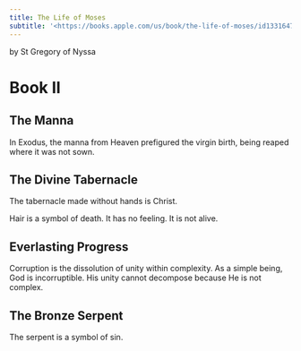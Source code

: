 ```yaml
---
title: The Life of Moses
subtitle: '<https://books.apple.com/us/book/the-life-of-moses/id1331647672>'
---
```


by St Gregory of Nyssa

# Book II

## The Manna

In Exodus, the manna from Heaven prefigured the virgin birth, being reaped where it was not sown.

## The Divine Tabernacle

The tabernacle made without hands is Christ.

Hair is a symbol of death. It has no feeling. It is not alive.

## Everlasting Progress

Corruption is the dissolution of unity within complexity. As a simple being, God is incorruptible. His unity cannot decompose because He is not complex.

## The Bronze Serpent

The serpent is a symbol of sin.
